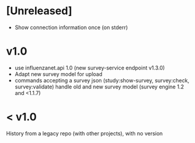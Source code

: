 


# [Unreleased]

- Show connection information once (on stderr)

# v1.0

- use influenzanet.api 1.0 (new survey-service endpoint v1.3.0)
- Adapt new survey model for upload
- commands accepting a survey json (study:show-survey, survey:check, survey:validate) handle old and new survey model (survey engine 1.2 and <1.1.7)

# < v1.0

History from a legacy repo (with other projects), with no version